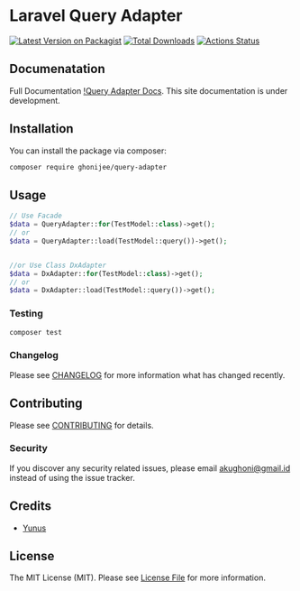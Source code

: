 # Laravel Query Adapter

[![Latest Version on Packagist](https://img.shields.io/packagist/v/ghonijee/query-adapter.svg?style=flat-square)](https://packagist.org/packages/ghonijee/query-adapter)
[![Total Downloads](https://img.shields.io/packagist/dt/ghonijee/query-adapter.svg?style=flat-square)](https://packagist.org/packages/ghonijee/query-adapter)
[![Actions Status](https://github.com/ghonijee/laravel-query-adapter/actions/workflows/main.yml/badge.svg)](https://github.com/ghonijee/laravel-query-adapter/actions)

## Documenatation
Full Documentation [!Query Adapter Docs](https://query-adapter.netlify.app/docs/). This site documentation is under development.

## Installation

You can install the package via composer:

```bash
composer require ghonijee/query-adapter
```

## Usage

```php
// Use Facade
$data = QueryAdapter::for(TestModel::class)->get();
// or
$data = QueryAdapter::load(TestModel::query())->get();


//or Use Class DxAdapter
$data = DxAdapter::for(TestModel::class)->get();
// or
$data = DxAdapter::load(TestModel::query())->get();
```

### Testing

```bash
composer test
```

### Changelog

Please see [CHANGELOG](CHANGELOG.md) for more information what has changed recently.

## Contributing

Please see [CONTRIBUTING](CONTRIBUTING.md) for details.

### Security

If you discover any security related issues, please email akughoni@gmail.id instead of using the issue tracker.

## Credits

-   [Yunus](https://github.com/ghonijee)

## License

The MIT License (MIT). Please see [License File](LICENSE.md) for more information.
